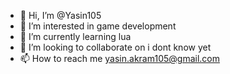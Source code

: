 - 👋 Hi, I’m @Yasin105
- 👀 I’m interested in game development
- 🌱 I’m currently learning lua
- 💞️ I’m looking to collaborate on i dont know yet
- 📫 How to reach me yasin.akram105@gmail.com
<!---
Yasin105/Yasin105 is a ✨ special ✨ repository because its `README.md` (this file) appears on your GitHub profile.
You can click the Preview link to take a look at your changes.
--->
